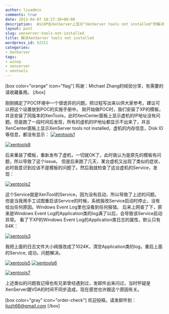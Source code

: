 ```yaml
---
author: liuadmin
comments: true
date: 2013-04-07 10:27:38+00:00
description:  WinXP在XenServer上显示"XenServer tools not installed"的解决办法
layout: post
slug: xenserver-tools-not-installed
title: 解决XenServer tools not installed
wordpress_id: 52311
categories:
- XenServer
tags:
- winxp
- xenserver
- xentools
---
```


[box color="orange" icon="flag"]
鸣谢：Michael Zhang的经验分享，有需要的请收藏备用。
[/box]

刚刚搞定了POC环境中一个很诡异的问题。把过程写出来以供大家参考。建议可以把这个设置放到POC的实施手册中。
刚开始做POC时，我们安装了XP的模板，并且安装了同版本的XenTools，此时XenCenter面板上显示虚机的IP地址没有问题。但是跑了一段时间后发现，所有的虚机的IP地址都显示不出来了，并且XenCenter面板上显示XenServer tools not installed，虚机的内存信息，Disk IO等信息，都没有显示：
[![xentools1](http://cdn1.martinliu.cn/wp-content/uploads/2013/04/xentools1.png)](http://cdn1.martinliu.cn/wp-content/uploads/2013/04/xentools1.png)

[![xentools8](http://cdn1.martinliu.cn/wp-content/uploads/2013/04/xentools8.png)](http://cdn1.martinliu.cn/wp-content/uploads/2013/04/xentools8.png)

后来重装了模板，重新发布了虚机，一切就OK了，此时我认为是原先的模板有问题，所以导致了这个issue。
但是后来跑了几天，某台虚机又出现了类似的症状，此时我意识到应该不是模板的问题了。然后我就检查了这台虚机的Service，发现：

[![xentools2](http://cdn1.martinliu.cn/wp-content/uploads/2013/04/xentools2.png)](http://cdn1.martinliu.cn/wp-content/uploads/2013/04/xentools2.png)

这个Service就是XenTool的Service，因为没有启动，所以导致了上述的问题。
但是当我用手工试图重启该Service的时候，系统报改Service启动时停止，没有给出任何原因。Windows Event Log里也没看到任何报错。
后来上网查了下，原来是Windows Event Log的Application类的log满了以后，会导致该Service启动异常。
看了下XP的Windows Event Log的Application类日志的属性，默认只有64K：

[![xentools3](http://cdn1.martinliu.cn/wp-content/uploads/2013/04/xentools3.png)](http://cdn1.martinliu.cn/wp-content/uploads/2013/04/xentools3.png)

我把上面的日志文件大小阀值改成了1024K，清空Application类的log，重启上面的Service, 成功，问题解决。

[![xentools5](http://cdn1.martinliu.cn/wp-content/uploads/2013/04/xentools5.png)](http://cdn1.martinliu.cn/wp-content/uploads/2013/04/xentools5.png)
[![xentools6](http://cdn1.martinliu.cn/wp-content/uploads/2013/04/xentools6.png)](http://cdn1.martinliu.cn/wp-content/uploads/2013/04/xentools6.png)

[![xentools7](http://cdn1.martinliu.cn/wp-content/uploads/2013/04/xentools7.png)](http://cdn1.martinliu.cn/wp-content/uploads/2013/04/xentools7.png)

上述类似的问题我记得也有兄弟曾经遇到过，发邮件出来问过，当时怀疑是XenServer跟VDA的时间不同步造成，现在感觉也许跟这个原因有关。

[box color="gray" icon="order-check"]
欢迎投稿，请发邮件到： liuzh66@gmail.com
[/box]

